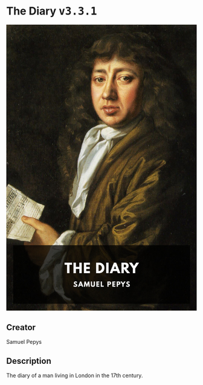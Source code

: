 
# The Diary <kbd>v3.3.1</kbd>

<center>
  <img src="./cover-1024.jpg"/>
</center>

## Creator
Samuel Pepys

## Description
The diary of a man living in London in the 17th century.
